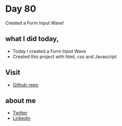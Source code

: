 # Day 80

Created a Form Input Wave!


## what I did today,

 - Today I created a Form Input Wave
 - Created this project with html, css and Javascript


## Visit

 - [Github-repo](https://github.com/KaranChandekar/50projects50days/tree/master/form-input-wave)

 
## about me

 - [Twitter](https://twitter.com/karan_chandekar)
 - [Linkedin](https://www.linkedin.com/in/karan-chandekar-a87263219/)

